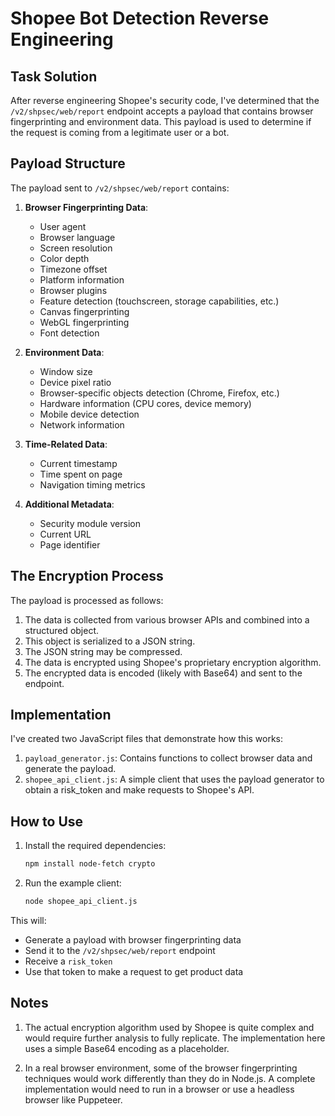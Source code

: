# Shopee Bot Detection Reverse Engineering

## Task Solution

After reverse engineering Shopee's security code, I've determined that the `/v2/shpsec/web/report` endpoint accepts a payload that contains browser fingerprinting and environment data. This payload is used to determine if the request is coming from a legitimate user or a bot.

## Payload Structure

The payload sent to `/v2/shpsec/web/report` contains:

1. **Browser Fingerprinting Data**:
   - User agent
   - Browser language
   - Screen resolution
   - Color depth
   - Timezone offset
   - Platform information
   - Browser plugins
   - Feature detection (touchscreen, storage capabilities, etc.)
   - Canvas fingerprinting
   - WebGL fingerprinting
   - Font detection

2. **Environment Data**:
   - Window size
   - Device pixel ratio
   - Browser-specific objects detection (Chrome, Firefox, etc.)
   - Hardware information (CPU cores, device memory)
   - Mobile device detection
   - Network information

3. **Time-Related Data**:
   - Current timestamp
   - Time spent on page
   - Navigation timing metrics

4. **Additional Metadata**:
   - Security module version
   - Current URL
   - Page identifier

## The Encryption Process

The payload is processed as follows:

1. The data is collected from various browser APIs and combined into a structured object.
2. This object is serialized to a JSON string.
3. The JSON string may be compressed.
4. The data is encrypted using Shopee's proprietary encryption algorithm.
5. The encrypted data is encoded (likely with Base64) and sent to the endpoint.

## Implementation

I've created two JavaScript files that demonstrate how this works:

1. `payload_generator.js`: Contains functions to collect browser data and generate the payload.
2. `shopee_api_client.js`: A simple client that uses the payload generator to obtain a risk_token and make requests to Shopee's API.

## How to Use

1. Install the required dependencies:
   ```bash
   npm install node-fetch crypto
   ```

2. Run the example client:
   ```bash
   node shopee_api_client.js
   ```

This will:
- Generate a payload with browser fingerprinting data
- Send it to the `/v2/shpsec/web/report` endpoint
- Receive a `risk_token`
- Use that token to make a request to get product data

## Notes

1. The actual encryption algorithm used by Shopee is quite complex and would require further analysis to fully replicate. The implementation here uses a simple Base64 encoding as a placeholder.

2. In a real browser environment, some of the browser fingerprinting techniques would work differently than they do in Node.js. A complete implementation would need to run in a browser or use a headless browser like Puppeteer.

